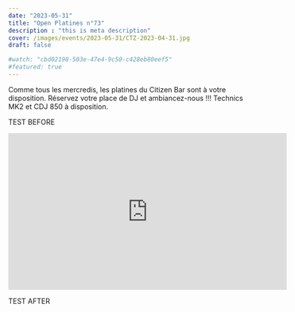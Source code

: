 ```yaml
---
date: "2023-05-31"
title: "Open Platines n°73"
description : "this is meta description"
cover: /images/events/2023-05-31/CTZ-2023-04-31.jpg
draft: false

#watch: "cbd02198-503e-47e4-9c50-c428eb80eef5"
#featured: true
---
```


Comme tous les mercredis, les platines du Citizen Bar sont à votre disposition. Réservez votre place de DJ et ambiancez-nous !!!
Technics MK2 et CDJ 850 à disposition.

TEST BEFORE

<iframe title="121325308_557000196472837_3681049069591071386_n" width="560" height="315" src="https://tube.citizenbar.fr/videos/embed/ea6ce258-6e75-477e-9442-56a0395f9d1f" frameborder="0" allowfullscreen="" sandbox="allow-same-origin allow-scripts allow-popups"></iframe>

TEST AFTER
